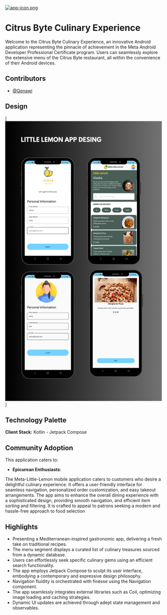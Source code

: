 [![app-icon.png](https://i.postimg.cc/K8TgbQs8/logo.png)](https://postimg.cc/DS2zdQT9)
# Citrus Byte Culinary Experience

Welcome to the Citrus Byte Culinary Experience, an innovative Android application representing the pinnacle of achievement in the Meta Android Developer Professional Certificate program. Users can seamlessly explore the extensive menu of the Citrus Byte restaurant, all within the convenience of their Android devices.

## Contributors

- [@Qenawi](https://www.github.com/Qenawi)

## Design 

[![All-Screens-Preview.png](https://raw.githubusercontent.com/Qenawi/meta_little_lemon/master/app/src/main/assets/story.png)]

## Technology Palette

**Client Stack:** Kotlin - Jetpack Compose

## Community Adoption

This application caters to:

- **Epicurean Enthusiasts**:

The Meta-Little-Lemon mobile application caters to customers who desire a delightful culinary experience. It offers a user-friendly interface for seamless navigation, personalized order customization, and easy takeout arrangements. The app aims to enhance the overall dining experience with a sophisticated design, providing smooth navigation, and efficient item sorting and filtering. It is crafted to appeal to patrons seeking a modern and hassle-free approach to food selection

## Highlights

* Presenting a Mediterranean-inspired gastronomic app, delivering a fresh take on traditional recipes.
* The menu segment displays a curated list of culinary treasures sourced from a dynamic database.
* Users can effortlessly seek specific culinary gems using an efficient search functionality.
* The app employs Jetpack Compose to sculpt its user interface, embodying a contemporary and expressive design philosophy.
* Navigation fluidity is orchestrated with finesse using the Navigation component.
* The app seamlessly integrates external libraries such as Coil, optimizing image loading and caching strategies.
* Dynamic UI updates are achieved through adept state management and observables.